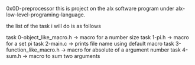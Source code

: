 0x0D-preprocessor
this is  project on the alx software program under alx-low-level-programing-language.

the list of the task i will do is as follows

task 0-object_like_macro.h ->  macro for a number size
task 1-pi.h ->  macro for a set pi
task 2-main.c ->  prints file name using default macro
task 3-function_like_macro.h ->  macro for absolute of a argument number
task 4-sum.h ->  macro to sum two arguments

